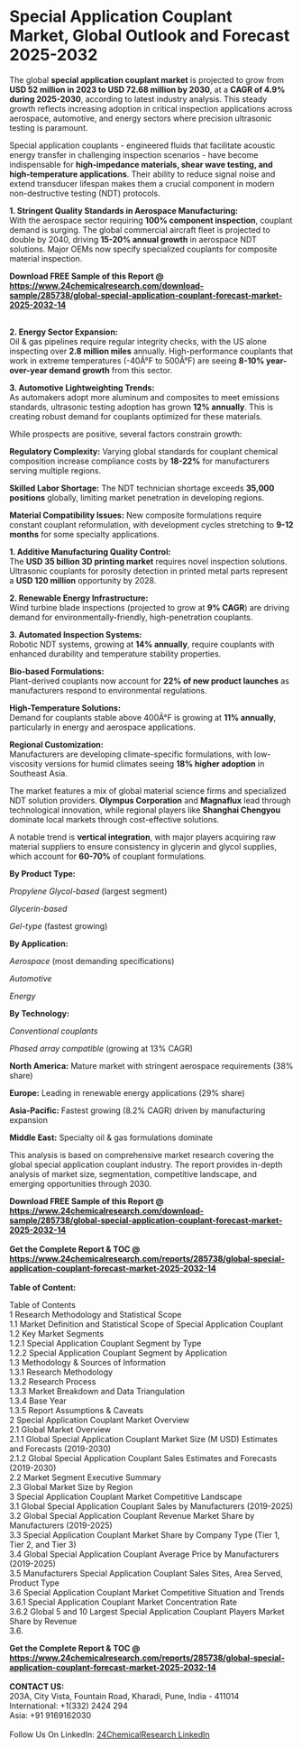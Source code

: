 <h1>Special Application Couplant Market, Global Outlook and Forecast 2025-2032</h1><p>The global <strong>special application couplant market</strong> is projected to grow from <strong>USD 52 million in 2023 to USD 72.68 million by 2030</strong>, at a <strong>CAGR of 4.9% during 2025-2030</strong>, according to latest industry analysis. This steady growth reflects increasing adoption in critical inspection applications across aerospace, automotive, and energy sectors where precision ultrasonic testing is paramount.</p><p>Special application couplants - engineered fluids that facilitate acoustic energy transfer in challenging inspection scenarios - have become indispensable for <strong>high-impedance materials, shear wave testing, and high-temperature applications</strong>. Their ability to reduce signal noise and extend transducer lifespan makes them a crucial component in modern non-destructive testing (NDT) protocols.</p><p><strong>1. Stringent Quality Standards in Aerospace Manufacturing:</strong><br>
With the aerospace sector requiring <strong>100% component inspection</strong>, couplant demand is surging. The global commercial aircraft fleet is projected to double by 2040, driving <strong>15-20% annual growth</strong> in aerospace NDT solutions. Major OEMs now specify specialized couplants for composite material inspection.</p><div><b>Download FREE Sample of this Report @ 
            <a href="https://www.24chemicalresearch.com/download-sample/285738/global-special-application-couplant-forecast-market-2025-2032-14">
            https://www.24chemicalresearch.com/download-sample/285738/global-special-application-couplant-forecast-market-2025-2032-14</a></b></div><br><p><strong>2. Energy Sector Expansion:</strong><br>
Oil &amp; gas pipelines require regular integrity checks, with the US alone inspecting over <strong>2.8 million miles</strong> annually. High-performance couplants that work in extreme temperatures (-40Â°F to 500Â°F) are seeing <strong>8-10% year-over-year demand growth</strong> from this sector.</p><p><strong>3. Automotive Lightweighting Trends:</strong><br>
As automakers adopt more aluminum and composites to meet emissions standards, ultrasonic testing adoption has grown <strong>12% annually</strong>. This is creating robust demand for couplants optimized for these materials.</p><p>While prospects are positive, several factors constrain growth:</p><p><strong>Regulatory Complexity:</strong> Varying global standards for couplant chemical composition increase compliance costs by <strong>18-22%</strong> for manufacturers serving multiple regions.</p><p><strong>Skilled Labor Shortage:</strong> The NDT technician shortage exceeds <strong>35,000 positions</strong> globally, limiting market penetration in developing regions.</p><p><strong>Material Compatibility Issues:</strong> New composite formulations require constant couplant reformulation, with development cycles stretching to <strong>9-12 months</strong> for some specialty applications.</p><p><strong>1. Additive Manufacturing Quality Control:</strong><br>
The <strong>USD 35 billion 3D printing market</strong> requires novel inspection solutions. Ultrasonic couplants for porosity detection in printed metal parts represent a <strong>USD 120 million</strong> opportunity by 2028.</p><p><strong>2. Renewable Energy Infrastructure:</strong><br>
Wind turbine blade inspections (projected to grow at <strong>9% CAGR</strong>) are driving demand for environmentally-friendly, high-penetration couplants.</p><p><strong>3. Automated Inspection Systems:</strong><br>
Robotic NDT systems, growing at <strong>14% annually</strong>, require couplants with enhanced durability and temperature stability properties.</p><p><strong>Bio-based Formulations:</strong><br>
    Plant-derived couplants now account for <strong>22% of new product launches</strong> as manufacturers respond to environmental regulations.</p><p><strong>High-Temperature Solutions:</strong><br>
    Demand for couplants stable above 400Â°F is growing at <strong>11% annually</strong>, particularly in energy and aerospace applications.</p><p><strong>Regional Customization:</strong><br>
    Manufacturers are developing climate-specific formulations, with low-viscosity versions for humid climates seeing <strong>18% higher adoption</strong> in Southeast Asia.</p><p>The market features a mix of global material science firms and specialized NDT solution providers. <strong>Olympus Corporation</strong> and <strong>Magnaflux</strong> lead through technological innovation, while regional players like <strong>Shanghai Chengyou</strong> dominate local markets through cost-effective solutions.</p><p>A notable trend is <strong>vertical integration</strong>, with major players acquiring raw material suppliers to ensure consistency in glycerin and glycol supplies, which account for <strong>60-70%</strong> of couplant formulations.</p><p><strong>By Product Type:</strong></p><p><em>Propylene Glycol-based</em> (largest segment)</p><p><em>Glycerin-based</em></p><p><em>Gel-type</em> (fastest growing)</p><p><strong>By Application:</strong></p><p><em>Aerospace</em> (most demanding specifications)</p><p><em>Automotive</em></p><p><em>Energy</em></p><p><strong>By Technology:</strong></p><p><em>Conventional couplants</em></p><p><em>Phased array compatible</em> (growing at 13% CAGR)</p><p><strong>North America:</strong> Mature market with stringent aerospace requirements (38% share)</p><p><strong>Europe:</strong> Leading in renewable energy applications (29% share)</p><p><strong>Asia-Pacific:</strong> Fastest growing (8.2% CAGR) driven by manufacturing expansion</p><p><strong>Middle East:</strong> Specialty oil &amp; gas formulations dominate</p><p>This analysis is based on comprehensive market research covering the global special application couplant industry. The report provides in-depth analysis of market size, segmentation, competitive landscape, and emerging opportunities through 2030.</p><div><b>Download FREE Sample of this Report @ 
            <a href="https://www.24chemicalresearch.com/download-sample/285738/global-special-application-couplant-forecast-market-2025-2032-14">
            https://www.24chemicalresearch.com/download-sample/285738/global-special-application-couplant-forecast-market-2025-2032-14</a></b></div><br><div><b>Get the Complete Report & TOC @ 
            <a href="https://www.24chemicalresearch.com/reports/285738/global-special-application-couplant-forecast-market-2025-2032-14">
            https://www.24chemicalresearch.com/reports/285738/global-special-application-couplant-forecast-market-2025-2032-14</a></b></div><br>
            <b>Table of Content:</b><p>Table of Contents<br />
1 Research Methodology and Statistical Scope<br />
1.1 Market Definition and Statistical Scope of Special Application Couplant<br />
1.2 Key Market Segments<br />
1.2.1 Special Application Couplant Segment by Type<br />
1.2.2 Special Application Couplant Segment by Application<br />
1.3 Methodology & Sources of Information<br />
1.3.1 Research Methodology<br />
1.3.2 Research Process<br />
1.3.3 Market Breakdown and Data Triangulation<br />
1.3.4 Base Year<br />
1.3.5 Report Assumptions & Caveats<br />
2 Special Application Couplant Market Overview<br />
2.1 Global Market Overview<br />
2.1.1 Global Special Application Couplant Market Size (M USD) Estimates and Forecasts (2019-2030)<br />
2.1.2 Global Special Application Couplant Sales Estimates and Forecasts (2019-2030)<br />
2.2 Market Segment Executive Summary<br />
2.3 Global Market Size by Region<br />
3 Special Application Couplant Market Competitive Landscape<br />
3.1 Global Special Application Couplant Sales by Manufacturers (2019-2025)<br />
3.2 Global Special Application Couplant Revenue Market Share by Manufacturers (2019-2025)<br />
3.3 Special Application Couplant Market Share by Company Type (Tier 1, Tier 2, and Tier 3)<br />
3.4 Global Special Application Couplant Average Price by Manufacturers (2019-2025)<br />
3.5 Manufacturers Special Application Couplant Sales Sites, Area Served, Product Type<br />
3.6 Special Application Couplant Market Competitive Situation and Trends<br />
3.6.1 Special Application Couplant Market Concentration Rate<br />
3.6.2 Global 5 and 10 Largest Special Application Couplant Players Market Share by Revenue<br />
3.6.</p><div><b>Get the Complete Report & TOC @ 
            <a href="https://www.24chemicalresearch.com/reports/285738/global-special-application-couplant-forecast-market-2025-2032-14">
            https://www.24chemicalresearch.com/reports/285738/global-special-application-couplant-forecast-market-2025-2032-14</a></b></div><br><b>CONTACT US:</b><br>
            203A, City Vista, Fountain Road, Kharadi, Pune, India - 411014<br>
            International: +1(332) 2424 294<br>
            Asia: +91 9169162030 <br><br>
            Follow Us On LinkedIn: <a href="https://www.linkedin.com/company/24chemicalresearch/">24ChemicalResearch LinkedIn</a>